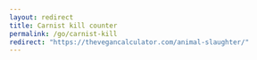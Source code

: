 ```yaml
---
layout: redirect
title: Carnist kill counter
permalink: /go/carnist-kill
redirect: "https://thevegancalculator.com/animal-slaughter/"
---
```


